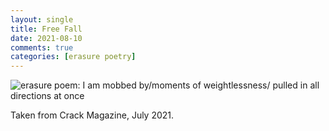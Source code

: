 ```yaml
---
layout: single
title: Free Fall
date: 2021-08-10
comments: true
categories: [erasure poetry]
---
```

<img src="https://www.davidralphlewis.co.uk/assets/images/articles/2021/freefall.jpeg" alt="erasure poem: I am mobbed by/moments of weightlessness/ pulled in all directions at once" title="Same weird background as the last one, works a bit better here" class="responsive"><br>

Taken from Crack Magazine, July 2021.

